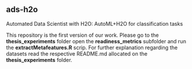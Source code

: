 ## ads-h2o

Automated Data Scientist with H2O: AutoML+H2O for classification tasks

This repository is the first version of our work.
Please go to the **thesis_experiments** folder open the **readiness_metrics** subfolder and run the **extractMetafeatures.R** scrip.
For further explanation regarding the datasets read the respective README.md allocated on the **thesis_experiments** folder.
